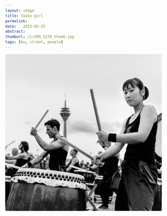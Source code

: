 ```yaml
---
layout: image
title: Taiko girl
permalink: 
date:   2013-05-25
abstract: 
thumburl: /i/IMG_5270_thumb.jpg
tags: [bw, street, people]
---
```

![](/i/IMG_5270.jpg)

